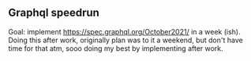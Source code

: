 ## Graphql speedrun

Goal: implement https://spec.graphql.org/October2021/ in a week (ish). Doing this after work, originally plan was to it a weekend, but don't have time for that atm, sooo doing my best by implementing after work. 

